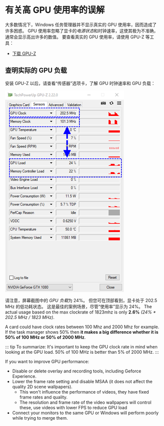 # 有关高 GPU 使用率的误解

大多数情况下，Windows 任务管理器并不显示真实的 GPU 使用率，因而造成了许多困惑。 GPU 使用率忽略了显卡的*电源状态*和时钟速率，这使其极为不准确，通常会显示高出许多的数值。 要查看真实的 GPU 使用率，请使用 GPU-Z 等工具：

* [下载 GPU-Z](https://www.techpowerup.com/gpuz/)

## 查明实际的 GPU 负载

安装 GPU-Z 以后，请查看“传感器”选项卡，了解 GPU 时钟速率和 GPU 负载：

![Real GPU usage](./gpuz.png)

请注意，屏幕截图中的 *GPU 负载*为 24%。 但您可在顶部看到，显卡处于 202.5 MHz 的低功耗状态。 这是最佳的案例场景，尽管“使用率”显示为 24%。 The actual usage based on the max clockrate of 1823mhz is only **2.6%** *(24% * 202.5 MHz / 1823 MHz)*.

A card could have clock rates between 100 Mhz and 2000 Mhz for example. If the task manager shows 50% then **it makes a big difference whether it is 50% of 100 MHz or 50% of 2000 MHz**.

::: tip To summarize: It's important to keep the GPU clock rate in mind when looking at the GPU load. 50% of 100 MHz is better than 5% of 2000 MHz. :::

If you want to improve GPU performance:

* Disable or delete overlay and recording tools, including Geforce Experience.
* Lower the frame rate setting and disable MSAA (it does not affect the quality 2D scene wallpapers).
    * This won't influence the performance of videos, they have fixed frame rates and quality.
    * The resolution and frame rate of the video wallpapers will control these, use videos with lower FPS to reduce GPU load
* Connect your monitors to the same GPU or Windows will perform poorly while trying to merge them.